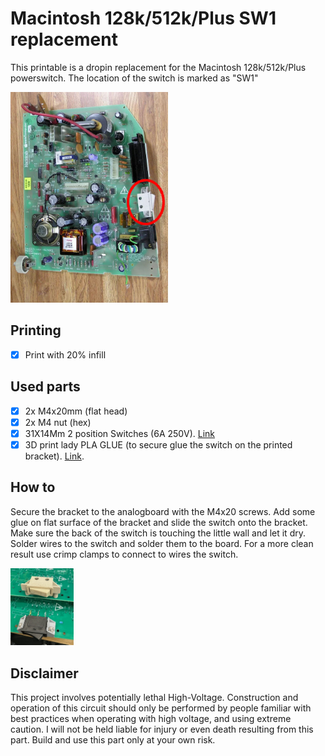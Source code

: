 # Macintosh 128k/512k/Plus SW1 replacement

This printable is a dropin replacement for the Macintosh 128k/512k/Plus powerswitch.
The location of the switch is marked as "SW1"

<img src="/powerswitch_location.jpg" width="50%">


## Printing
- [x] Print with 20% infill

## Used parts
- [x] 2x M4x20mm (flat head)
- [x] 2x M4 nut (hex)
- [x] 31X14Mm 2 position Switches (6A 250V). [Link](https://nl.aliexpress.com/item/1005003128387518.html?spm=a2g0o.order_list.order_list_main.309.7dfd79d2DbkN99&gatewayAdapt=glo2nld)
- [x] 3D print lady PLA GLUE (to secure glue the switch on the printed bracket). [Link](https://www.amazon.nl/3DPLady-PLAGlue-3D-printer-secondelijm-componenten/dp/B0BXYCDP4J).

## How to
Secure the bracket to the analogboard with the M4x20 screws.
Add some glue on flat surface of the bracket and slide the switch onto the bracket. 
Make sure the back of the switch is touching the little wall and let it dry.
Solder wires to the switch and solder them to the board. 
For a more clean result use crimp clamps to connect to wires the switch.

<img src="/images/IMG_6963.jpg" width="20%">

## Disclaimer
This project involves potentially lethal High-Voltage. Construction and operation of this circuit should only be performed by people familiar with best practices when operating with high voltage, and using extreme caution.
I will not be held liable for injury or even death resulting from this part. Build and use this part only at your own risk.


